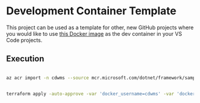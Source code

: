 # Development Container Template

This project can be used as a template for other, new GitHub projects where you would
like to use [this Docker image](https://github.com/ateamsw/devcontainer) as the dev
container in your VS Code projects.

## Execution

```bash

az acr import -n cdwms --source mcr.microsoft.com/dotnet/framework/samples:aspnetapp


terraform apply -auto-approve -var 'docker_username=cdwms' -var 'docker_password=XXX'

```
